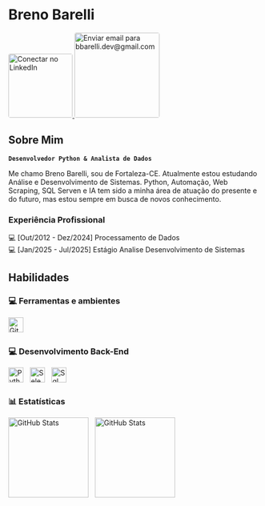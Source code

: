 # Breno Barelli
<a href="https://www.linkedin.com/in/breno-barelli-6aab65138/" target="_blank">
    <img 
        src="https://img.shields.io/badge/LinkedIn-Conectar-0077B5?style=for-the-badge&logo=linkedin&logoColor=white"
        alt="Conectar no LinkedIn"
        title="Me siga no LinkedIn"
        width="128px"
        style="border-radius: 4px;"
    />
</a>
<a href="mailto:bbarelli.dev@gmail.com">
    <img 
        src="https://img.shields.io/badge/Gmail-Me%20envie%20um%20email-D14836?style=for-the-badge&logo=gmail&logoColor=white"
        alt="Enviar email para bbarelli.dev@gmail.com"
        title="Envie um email"
        width="170px"
        style="border-radius: 4px;"
    />
</a>
<br>

## Sobre Mim

**`Desenvolvedor Python & Analista de Dados`**

Me chamo Breno Barelli, sou de Fortaleza-CE. Atualmente estou estudando Análise e Desenvolvimento de Sistemas. Python, Automação, Web Scraping, SQL Serven e IA tem sido a minha área de atuação do presente e do futuro, mas estou sempre em busca de novos conhecimento.

### Experiência Profissional

💻 [Out/2012 - Dez/2024] Processamento de Dados <br>
💻 [Jan/2025 - Jul/2025] Estágio Analise Desenvolvimento de Sistemas 

## Habilidades
### 💻 Ferramentas e ambientes
<img 
    align="left" 
    alt="Git" 
    title="Git"
    width="30px" 
    style="padding-right: 10px;" 
    src="https://cdn.jsdelivr.net/gh/devicons/devicon@latest/icons/git/git-original.svg" 
/>
<br>
<br>

### 💻 Desenvolvimento Back-End
<img 
    align="left" 
    alt="Python" 
    title="Python"
    width="30px" 
    style="padding-right: 10px;" 
    src="https://cdn.jsdelivr.net/gh/devicons/devicon@latest/icons/python/python-original.svg" 
/>
<img 
    align="left" 
    alt="Selenium" 
    title="Selenium"
    width="30px" 
    style="padding-right: 10px;" 
    src="https://cdn.jsdelivr.net/gh/devicons/devicon@latest/icons/selenium/selenium-original.svg"                 
 />
<img 
    align="left" 
    alt="Sql" 
    title="Sql-Serven"
    width="30px" 
    style="padding-right: 10px;" 
    src="https://cdn.jsdelivr.net/gh/devicons/devicon@latest/icons/azuresqldatabase/azuresqldatabase-original.svg"        
 />
<br/>
<br/>

### 📊 Estatísticas

<p>
  <img 
    align="left" 
    alt="GitHub Stats" 
    height="160" 
    style="padding-right: 10px;" 
        src="https://github-readme-stats.vercel.app/api?username=BBarelli&show_icons=true&theme=tokyonight&include_all_commits=true&locale=pt-br"
  />
<img 
      align="left" 
      alt="GitHub Stats" 
      height="160" 
      src="https://github-readme-stats.vercel.app/api/top-langs/?username=BBarelli&theme=tokyonight&layout=compact&custom_title=Tecnologias&langs_count=9" 
  />
  </p>
